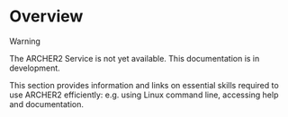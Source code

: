 # Overview

<div class="warning">

<div class="admonition-title">

Warning

</div>

The ARCHER2 Service is not yet available. This documentation is in
development.

</div>

This section provides information and links on essential skills required
to use ARCHER2 efficiently: e.g. using Linux command line, accessing
help and documentation.

